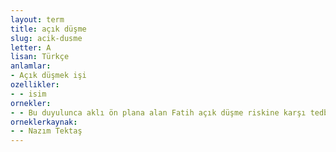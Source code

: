 ```yaml
---
layout: term
title: açık düşme
slug: acik-dusme
letter: A
lisan: Türkçe
anlamlar:
- Açık düşmek işi
ozellikler:
- - isim
ornekler:
- - Bu duyulunca aklı ön plana alan Fatih açık düşme riskine karşı tedbiren çekilmiş Yayça'dan.
orneklerkaynak:
- - Nazım Tektaş
---
```

